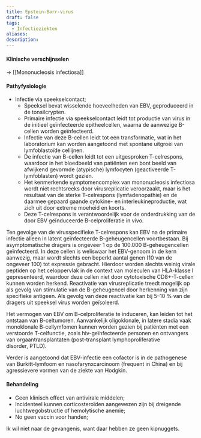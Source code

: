 ```yaml
---
title: Epstein-Barr-virus
draft: false
tags:
  - Infectieziekten
aliases: 
description:
---
```


#### Klinische verschijnselen 

→ [[Mononucleosis infectiosa]]

#### Pathyfysiologie

- Infectie via speekselcontact;
	- Speeksel bevat wisselende hoeveelheden van EBV, geproduceerd in de tonsilcrypten. 
	- Primaire infectie via speekselcontact leidt tot productie van virus in de initieel geïnfecteerde epitheelcellen, waarna de aanwezige B-cellen worden geïnfecteerd.
	- Infectie van deze B-cellen leidt tot een transformatie, wat in het laboratorium kan worden aangetoond met spontane uitgroei van lymfoblastoïde cellijnen. 
	- De infectie van B-cellen leidt tot een uitgesproken T-celrespons, waardoor in het bloedbeeld van patiënten een bont beeld van afwijkend gevormde (atypische) lymfocyten (geactiveerde T-lymfoblasten) wordt gezien. 
	- Het kenmerkende symptomencomplex van mononucleosis infectiosa wordt niet rechtsreeks door virusreplicatie veroorzaakt, maar is het resultaat van de sterke T-celrespons (lymfadenopathie) en de daarmee gepaard gaande cytokine- en interleukineproductie, wat zich uit door extreme moeheid en koorts. 
	- Deze T-celrespons is verantwoordelijk voor de onderdrukking van de door EBV geïnduceerde B-celproliferatie in vivo.

Ten gevolge van de virusspecifieke T-celrespons kan EBV na de primaire infectie alleen in latent geïnfecteerde B-geheugencellen voortbestaan. Bij asymptomatische dragers is ongeveer 1 op de 100.000 B-geheugencellen geïnfecteerd. In deze cellen is weliswaar het EBV-genoom in de kern aanwezig, maar wordt slechts een beperkt aantal genen (10 van de ongeveer 100) tot expressie gebracht. Hierdoor worden slechts weinig virale peptiden op het celoppervlak in de context van moleculen van HLA-klasse I gepresenteerd, waardoor deze cellen niet door cytotoxische CD8+-T-cellen kunnen worden herkend. Reactivatie van virusreplicatie treedt mogelijk op als gevolg van stimulatie van de B-geheugencel door herkenning van zijn specifieke antigeen. Als gevolg van deze reactivatie kan bij 5–10 % van de dragers uit speeksel virus worden geïsoleerd.

Het vermogen van EBV om B-celproliferatie te induceren, kan leiden tot het ontstaan van B-celtumoren. Aanvankelijk oligoklonale, in latere stadia vaak monoklonale B-cellymfomen kunnen worden gezien bij patiënten met een verstoorde T-celfunctie, zoals hiv-geïnfecteerde personen en ontvangers van orgaantransplantaten (post-transplant lymphoproliferative disorder, PTLD).

Verder is aangetoond dat EBV-infectie een cofactor is in de pathogenese van Burkitt-lymfoom en nasofarynxcarcinoom (frequent in China) en bij agressievere vormen van de ziekte van Hodgkin.




#### Behandeling
- Geen klinisch effect van antivirale middelen;
- Incidenteel kunnen corticosteroïden aangewezen zijn bij dreigende luchtwegobstructie of hemolytische anemie;
- No geen vaccin voor handen;


Ik wil niet naar de gevangenis, want daar hebben ze geen kipnuggets. 